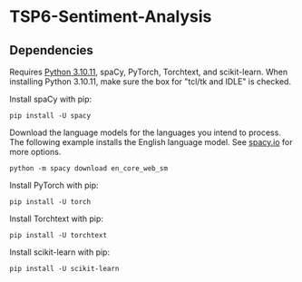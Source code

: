# TSP6-Sentiment-Analysis

## Dependencies

Requires [Python 3.10.11](https://www.python.org/downloads/release/python-31011/), spaCy, PyTorch, Torchtext, and scikit-learn. When installing Python 3.10.11, make sure the box for "tcl/tk and IDLE" is checked.

Install spaCy with pip:

```
pip install -U spacy
```

Download the language models for the languages you intend to process. The following example installs the English language model. See [spacy.io](https://spacy.io/usage) for more options.

```
python -m spacy download en_core_web_sm
```

Install PyTorch with pip:

```
pip install -U torch
```

Install Torchtext with pip:

```
pip install -U torchtext
```

Install scikit-learn with pip:

```
pip install -U scikit-learn
```
